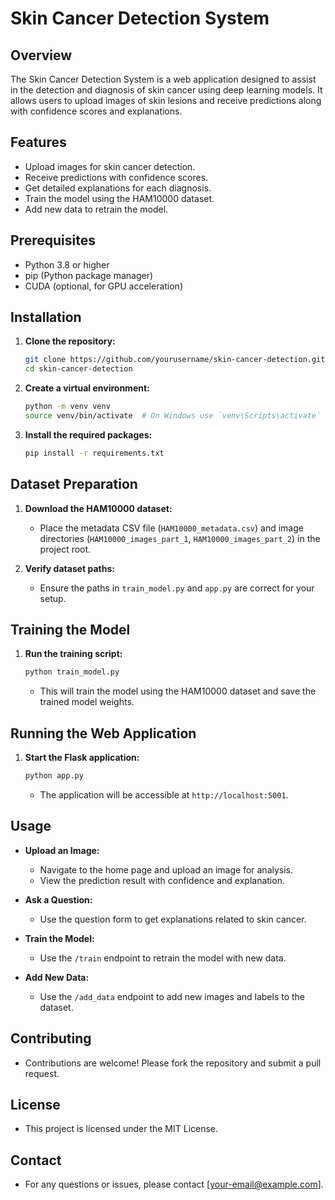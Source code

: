 # Skin Cancer Detection System

## Overview
The Skin Cancer Detection System is a web application designed to assist in the detection and diagnosis of skin cancer using deep learning models. It allows users to upload images of skin lesions and receive predictions along with confidence scores and explanations.

## Features
- Upload images for skin cancer detection.
- Receive predictions with confidence scores.
- Get detailed explanations for each diagnosis.
- Train the model using the HAM10000 dataset.
- Add new data to retrain the model.

## Prerequisites
- Python 3.8 or higher
- pip (Python package manager)
- CUDA (optional, for GPU acceleration)

## Installation

1. **Clone the repository:**
   ```bash
   git clone https://github.com/yourusername/skin-cancer-detection.git
   cd skin-cancer-detection
   ```

2. **Create a virtual environment:**
   ```bash
   python -m venv venv
   source venv/bin/activate  # On Windows use `venv\Scripts\activate`
   ```

3. **Install the required packages:**
   ```bash
   pip install -r requirements.txt
   ```

## Dataset Preparation
1. **Download the HAM10000 dataset:**
   - Place the metadata CSV file (`HAM10000_metadata.csv`) and image directories (`HAM10000_images_part_1`, `HAM10000_images_part_2`) in the project root.

2. **Verify dataset paths:**
   - Ensure the paths in `train_model.py` and `app.py` are correct for your setup.

## Training the Model
1. **Run the training script:**
   ```bash
   python train_model.py
   ```
   - This will train the model using the HAM10000 dataset and save the trained model weights.

## Running the Web Application
1. **Start the Flask application:**
   ```bash
   python app.py
   ```
   - The application will be accessible at `http://localhost:5001`.

## Usage
- **Upload an Image:**
  - Navigate to the home page and upload an image for analysis.
  - View the prediction result with confidence and explanation.

- **Ask a Question:**
  - Use the question form to get explanations related to skin cancer.

- **Train the Model:**
  - Use the `/train` endpoint to retrain the model with new data.

- **Add New Data:**
  - Use the `/add_data` endpoint to add new images and labels to the dataset.

## Contributing
- Contributions are welcome! Please fork the repository and submit a pull request.

## License
- This project is licensed under the MIT License.

## Contact
- For any questions or issues, please contact [your-email@example.com].
